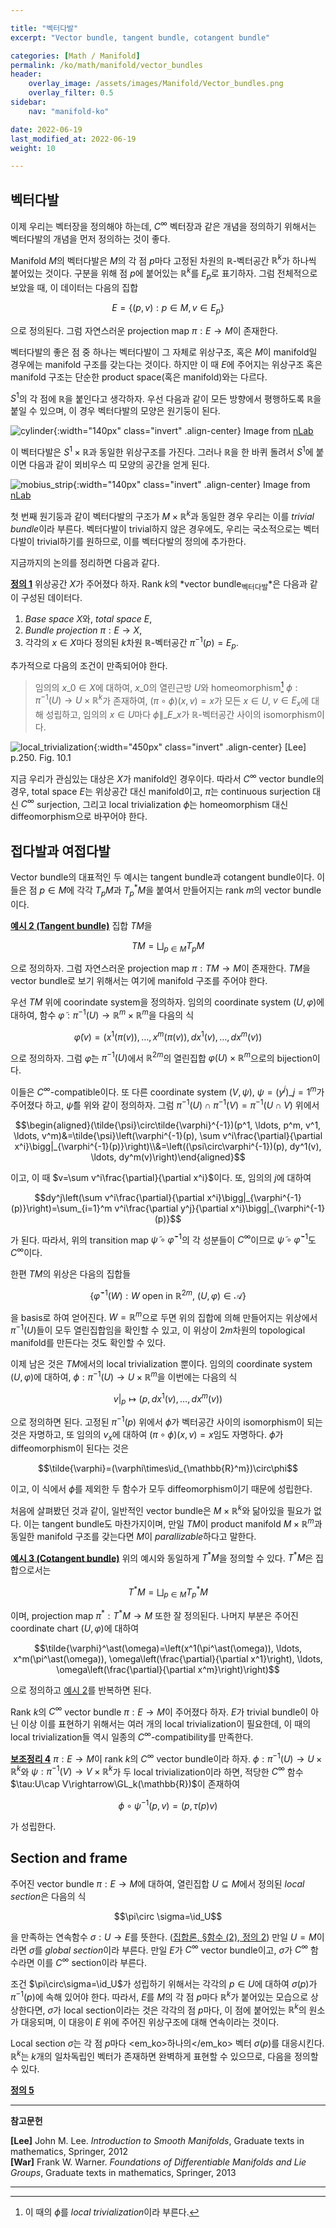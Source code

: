 ```yaml
---

title: "벡터다발"
excerpt: "Vector bundle, tangent bundle, cotangent bundle"

categories: [Math / Manifold]
permalink: /ko/math/manifold/vector_bundles
header:
    overlay_image: /assets/images/Manifold/Vector_bundles.png
    overlay_filter: 0.5
sidebar: 
    nav: "manifold-ko"

date: 2022-06-19
last_modified_at: 2022-06-19
weight: 10

---
```


## 벡터다발

이제 우리는 벡터장을 정의해야 하는데, $C^\infty$ 벡터장과 같은 개념을 정의하기 위해서는 벡터다발의 개념을 먼저 정의하는 것이 좋다. 

Manifold $M$의 벡터다발은 $M$의 각 점 $p$마다 고정된 차원의 $\mathbb{R}$-벡터공간 $\mathbb{R}^k$가 하나씩 붙어있는 것이다. 구분을 위해 점 $p$에 붙어있는 $\mathbb{R}^k$를 $E_p$로 표기하자. 그럼 전체적으로 보았을 때, 이 데이터는 다음의 집합

$$E=\{(p,v): p\in M, v\in E_p\}$$

으로 정의된다. 그럼 자연스러운 projection map $\pi:E\rightarrow M$이 존재한다. 

벡터다발의 좋은 점 중 하나는 벡터다발이 그 자체로 위상구조, 혹은 $M$이 manifold일 경우에는 manifold 구조를 갖는다는 것이다. 하지만 이 때 $E$에 주어지는 위상구조 혹은 manifold 구조는 단순한 product space(혹은 manifold)와는 다르다. 

$S^1$의 각 점에 $\mathbb{R}$을 붙인다고 생각하자. 우선 다음과 같이 모든 방향에서 평행하도록 $\mathbb{R}$을 붙일 수 있으며, 이 경우 벡터다발의 모양은 원기둥이 된다.

![cylinder](/assets/images/Manifold/Vector_bundles-1.png){:width="140px" class="invert" .align-center}
<cap>Image from <a href="https://ncatlab.org/nlab/show/vector+bundle">nLab</a></cap>


이 벡터다발은 $S^1\times\mathbb{R}$과 동일한 위상구조를 가진다. 그러나 $\mathbb{R}$을 한 바퀴 돌려서 $S^1$에 붙이면 다음과 같이 뫼비우스 띠 모양의 공간을 얻게 된다.

![mobius_strip](/assets/images/Manifold/Vector_bundles-2.png){:width="140px" class="invert" .align-center}
<cap>Image from <a href="https://ncatlab.org/nlab/show/vector+bundle">nLab</a></cap>

첫 번째 원기둥과 같이 벡터다발의 구조가 $M\times\mathbb{R}^k$과 동일한 경우 우리는 이를 *trivial bundle*이라 부른다. 벡터다발이 trivial하지 않은 경우에도, 우리는 국소적으로는 벡터다발이 trivial하기를 원하므로, 이를 벡터다발의 정의에 추가한다.

지금까지의 논의를 정리하면 다음과 같다.

<div class="definition" markdown="1">

<ins id="df1">**정의 1**</ins> 위상공간 $X$가 주어졌다 하자. Rank $k$의 *vector bundle<sub>벡터다발</sub>*은 다음과 같이 구성된 데이터다.

1. *Base space* $X$와, *total space* $E$,
2. *Bundle projection* $\pi:E\rightarrow X$,
3. 각각의 $x\in X$마다 정의된 $k$차원 $\mathbb{R}$-벡터공간 $\pi^{-1}(p)=E_p$.

추가적으로 다음의 조건이 만족되어야 한다.

> 임의의 $x\_0\in X$에 대하여, $x\_0$의 열린근방 $U$와 homeomorphism[^1] $\phi:\pi^{-1}(U)\rightarrow U\times\mathbb{R}^k$가 존재하여, $(\pi\circ\phi)(x,v)=x$가 모든 $x\in U$, $v\in E_x$에 대해 성립하고, 임의의 $x\in U$마다 $\phi\|\_{E\_x}$가 $\mathbb{R}$-벡터공간 사이의 isomorphism이다. 

![local_trivialization](/assets/images/Manifold/Vector_bundles-3.png){:width="450px" class="invert" .align-center}
<cap>[Lee] p.250. Fig. 10.1</cap>

</div>

지금 우리가 관심있는 대상은 $X$가 manifold인 경우이다. 따라서 $C^\infty$ vector bundle의 경우, total space $E$는 위상공간 대신 manifold이고, $\pi$는 continuous surjection 대신 $C^\infty$ surjection, 그리고 local trivialization $\phi$는 homeomorphism 대신 diffeomorphism으로 바꾸어야 한다. 

## 접다발과 여접다발

Vector bundle의 대표적인 두 예시는 tangent bundle과 cotangent bundle이다. 이들은 점 $p\in M$에 각각 $T_pM$과 $T_p^\ast M$을 붙여서 만들어지는 rank $m$의 vector bundle이다. 

<div class="example" markdown="1">

<ins id="ex2">**예시 2 (Tangent bundle)**</ins> 집합 $TM$을

$$TM=\bigsqcup_{p\in M} T_pM$$

으로 정의하자. 그럼 자연스러운 projection map $\pi:TM\rightarrow M$이 존재한다. $TM$을 vector bundle로 보기 위해서는 여기에 manifold 구조를 주어야 한다.

우선 $TM$ 위에 coorindate system을 정의하자. 임의의 coordinate system $(U,\varphi)$에 대하여, 함수 $\tilde{\varphi}:\pi^{-1}(U)\rightarrow\mathbb{R}^m\times\mathbb{R}^m$을 다음의 식

$$\tilde{\varphi}(v)=\bigl(x^1(\pi(v)), \ldots, x^m(\pi(v)), dx^1(v),\ldots, dx^m(v)\bigr)$$

으로 정의하자. 그럼 $\tilde{\varphi}$는 $\pi^{-1}(U)$에서 $\mathbb{R}^{2m}$의 열린집합 $\varphi(U)\times\mathbb{R}^m$으로의 bijection이다. 

이들은 $C^\infty$-compatible이다. 또 다른 coordinate system $(V,\psi)$, $\psi=(y^j)\_{j=1}^m$가 주어졌다 하고, $\tilde{\psi}$를 위와 같이 정의하자. 그럼 $\pi^{-1}(U)\cap\pi^{-1}(V)=\pi^{-1}(U\cap V)$ 위에서

$$\begin{aligned}(\tilde{\psi}\circ\tilde{\varphi}^{-1})(p^1, \ldots, p^m, v^1, \ldots, v^m)&=\tilde{\psi}\left(\varphi^{-1}(p), \sum v^i\frac{\partial}{\partial x^i}\bigg|_{\varphi^{-1}(p)}\right)\\&=\left((\psi\circ\varphi^{-1})(p), dy^1(v), \ldots, dy^m(v)\right)\end{aligned}$$

이고, 이 때 $v=\sum v^i\frac{\partial}{\partial x^i}$이다. 또, 임의의 $j$에 대하여

$$dy^j\left(\sum v^i\frac{\partial}{\partial x^i}\bigg|_{\varphi^{-1}(p)}\right)=\sum_{i=1}^m v^i\frac{\partial y^j}{\partial x^i}\bigg|_{\varphi^{-1}(p)}$$

가 된다. 따라서, 위의 transition map $\tilde{\psi}\circ\tilde{\varphi}^{-1}$의 각 성분들이 $C^\infty$이므로 $\tilde{\psi}\circ\tilde{\varphi}^{-1}$도 $C^\infty$이다. 

한편 $TM$의 위상은 다음의 집합들

$$\{\tilde{\varphi}^{-1}(W): \text{$W$ open in $\mathbb{R}^{2m}$, $(U,\varphi)\in\mathcal{A}$}\}$$

을 basis로 하여 얻어진다. $W=\mathbb{R}^{m}$으로 두면 위의 집합에 의해 만들어지는 위상에서 $\pi^{-1}(U)$들이 모두 열린집합임을 확인할 수 있고, 이 위상이 $2m$차원의 topological manifold를 만든다는 것도 확인할 수 있다. 

이제 남은 것은 $TM$에서의 local trivialization 뿐이다. 임의의 coordinate system $(U,\varphi)$에 대하여, $\phi:\pi^{-1}(U)\rightarrow U\times\mathbb{R}^m$을 이번에는 다음의 식

$$v|_p\mapsto (p, dx^1(v),\ldots, dx^m(v))$$

으로 정의하면 된다. 고정된 $\pi^{-1}(p)$ 위에서 $\phi$가 벡터공간 사이의 isomorphism이 되는 것은 자명하고, 또 임의의 $v_x$에 대하여 $(\pi\circ\phi)(x,v)=x$임도 자명하다. $\phi$가 diffeomorphism이 된다는 것은 

$$\tilde{\varphi}=(\varphi\times\id_{\mathbb{R}^m})\circ\phi$$

이고, 이 식에서 $\phi$를 제외한 두 함수가 모두 diffeomorphism이기 때문에 성립한다.

</div>

처음에 살펴봤던 것과 같이, 일반적인 vector bundle은 $M\times\mathbb{R}^k$와 닮아있을 필요가 없다. 이는 tangent bundle도 마찬가지이며, 만일 $TM$이 product manifold $M\times\mathbb{R}^m$과 동일한 manifold 구조를 갖는다면 $M$이 *parallizable*하다고 말한다. 

<div class="example" markdown="1">

<ins id="ex3">**예시 3 (Cotangent bundle)**</ins> 위의 예시와 동일하게 $T^\ast M$을 정의할 수 있다. $T^\ast M$은 집합으로서는

$$T^\ast M=\bigsqcup_{p\in M} T_p^\ast M$$

이며, projection map $\pi^\ast:T^\ast M\rightarrow M$ 또한 잘 정의된다. 나머지 부분은 주어진 coordinate chart $(U,\varphi)$에 대하여

$$\tilde{\varphi}^\ast(\omega)=\left(x^1(\pi^\ast(\omega)), \ldots, x^m(\pi^\ast(\omega)), \omega\left(\frac{\partial}{\partial x^1}\right), \ldots, \omega\left(\frac{\partial}{\partial x^m}\right)\right)$$

으로 정의하고 [예시 2](#ex2)를 반복하면 된다.

</div>

Rank $k$의 $C^\infty$ vector bundle $\pi:E\rightarrow M$이 주어졌다 하자. $E$가 trivial bundle이 아닌 이상 이를 표현하기 위해서는 여러 개의 local trivialization이 필요한데, 이 때의 local trivialization들 역시 일종의 $C^\infty$-compatibility를 만족한다. 

<div class="proposition" markdown="1">

<ins id="lem4">**보조정리 4**</ins> $\pi:E\rightarrow M$이 rank $k$의 $C^\infty$ vector bundle이라 하자. $\phi:\pi^{-1}(U)\rightarrow U\times\mathbb{R}^k$와 $\psi:\pi^{-1}(V)\rightarrow V\times\mathbb{R}^k$가 두 local trivialization이라 하면, 적당한 $C^\infty$ 함수 $\tau:U\cap V\rightarrow\GL_k(\mathbb{R})$이 존재하여 

$$\phi\circ\psi^{-1}(p,v)=(p, \tau(p)v)$$

가 성립한다. 

</div>

## Section and frame

주어진 vector bundle $\pi:E\rightarrow M$에 대하여, 열린집합 $U\subseteq M$에서 정의된 *local section*은 다음의 식

$$\pi\circ \sigma=\id_U$$

을 만족하는 연속함수 $\sigma:U\rightarrow E$를 뜻한다. ([집합론, §함수 (2), 정의 2](/ko/math/set_theory/functions_2#df2)) 만일 $U=M$이라면 $\sigma$를 *global section*이라 부른다. 만일 $E$가 $C^\infty$ vector bundle이고, $\sigma$가 $C^\infty$ 함수라면 이를 $C^\infty$ section이라 부른다. 

조건 $\pi\circ\sigma=\id_U$가 성립하기 위해서는 각각의 $p\in U$에 대하여 $\sigma(p)$가 $\pi^{-1}(p)$에 속해 있어야 한다. 따라서, $E$를 $M$의 각 점 $p$마다 $\mathbb{R}^k$가 붙어있는 모습으로 상상한다면, $\sigma$가 local section이라는 것은 각각의 점 $p$마다, 이 점에 붙어있는 $\mathbb{R}^k$의 원소가 대응되며, 이 대응이 $E$ 위에 주어진 위상구조에 대해 연속이라는 것이다. 

Local section $\sigma$는 각 점 $p$마다 <em_ko>하나의</em_ko> 벡터 $\sigma(p)$를 대응시킨다. $\mathbb{R}^k$는 $k$개의 일차독립인 벡터가 존재하면 완벽하게 표현할 수 있으므로, 다음을 정의할 수 있다.

<div class="definition" markdown="1">

<ins id="df5">**정의 5**</ins> 

</div>

---

**참고문헌**

**[Lee]** John M. Lee. *Introduction to Smooth Manifolds*, Graduate texts in mathematics, Springer, 2012  
**[War]** Frank W. Warner. *Foundations of Differentiable Manifolds and Lie Groups*, Graduate texts in mathematics, Springer, 2013    

---

[^1]: 이 때의 $\phi$를 *local trivialization*이라 부른다. 